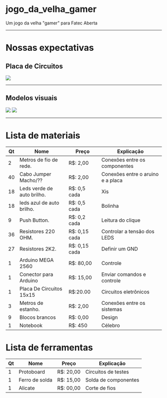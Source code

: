 #  jogo_da_velha_gamer
Um jogo da velha "gamer" para Fatec Aberta

 -------------------------------------------------- --------------------------------------------------

#  Nossas expectativas
##  Placa de Circuitos  

![](https://github.com/gabrielogregorio/jogo_da_velha_gamer/blob/master/Projeto/Modelo%203D/Imagens/3d.png)

 -------------------------------------------------- --------------------------------------------------

##  Modelos visuais
 
![](https://github.com/gabrielogregorio/jogo_da_velha_gamer/blob/master/Projeto/Modelo%203D/Imagens/img4.png)
![](https://github.com/gabrielogregorio/jogo_da_velha_gamer/blob/master/Projeto/Modelo%203D/Imagens/img1.png)

 -------------------------------------------------- --------------------------------------------------

#  Lista de materiais 
 
| Qt | Nome | Preço | Explicação |   
|-----|----------------------------|---------------|-------------------------------------|   
| 2 | Metros de fio de rede. | R$: 2,00 | Conexões entre os componentes |   
| 40 | Cabo Jumper Macho/?? | R$: 2,00 | Conexões entre o aruino e a placa | 
| 18 | Leds verde de auto brilho. | R$: 0,5 cada | Xis | 
| 18 | leds azul de auto brilho. | R$: 0,5 cada | Bolinha | 
| 9 | Push Button. | R$: 0,2 cada | Leitura do clique | 
| 36 | Resistores 220 OHM. | R$: 0,15 cada | Controlar a tensão dos LEDS | 
| 27 | Resistores 2K2. | R$: 0,15 cada | Definir um GND | 
| 1 | Arduino MEGA 2560 | R$: 80,00 | Controle | 
| 1 | Conector para Arduino | R$: 15,00 | Enviar comandos e controle | 
| 1 | Placa De Circuitos 15x15 | R$:20.00 | Circuitos eletrônicos | 
| 3 | Metros de estanho. | R$: 2,00 | Conexões entre os sistemas | 
| 9 | Blocos brancos | R$: 0,00 | Design | 
| 1 | Notebook | R$: 450 | Célebro | 

#  Lista de ferramentas
 
| Qt  |            Nome            |     Preço     |              Explicação             | 
|-----|----------------------------|---------------|-------------------------------------| 
|  1  | Protoboard                 | R$: 20,00     | Circuitos de testes                 | 
|  1  | Ferro de solda             | R$: 15,00     | Solda de componentes                | 
|  1  | Alicate                    | R$: 00,00     | Corte de fios                       | 
